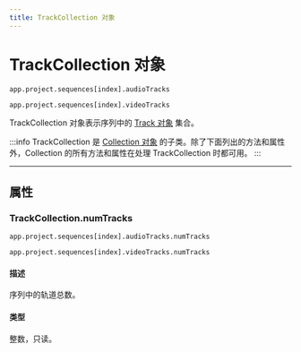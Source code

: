 ```yaml
---
title: TrackCollection 对象
---
```

# TrackCollection 对象

`app.project.sequences[index].audioTracks`

`app.project.sequences[index].videoTracks`

TrackCollection 对象表示序列中的 [Track 对象](../../sequence/track) 集合。

:::info
TrackCollection 是 [Collection 对象](../collection) 的子类。除了下面列出的方法和属性外，Collection 的所有方法和属性在处理 TrackCollection 时都可用。
:::

---

## 属性

### TrackCollection.numTracks

`app.project.sequences[index].audioTracks.numTracks`

`app.project.sequences[index].videoTracks.numTracks`

#### 描述

序列中的轨道总数。

#### 类型

整数，只读。
